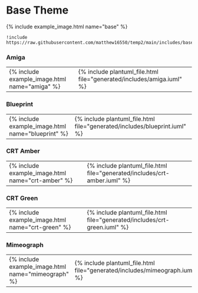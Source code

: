 # Base Theme

{% include example_image.html name="base" %}

```
!include https://raw.githubusercontent.com/matthew16550/temp2/main/includes/base.iuml
```

### Amiga

<table><tr>
  <td> {% include example_image.html name="amiga" %} </td>
  <td> {% include plantuml_file.html file="generated/includes/amiga.iuml" %} </td>
</tr></table>

### Blueprint

<table><tr>
  <td> {% include example_image.html name="blueprint" %} </td>
  <td> {% include plantuml_file.html file="generated/includes/blueprint.iuml" %} </td>
</tr></table>

### CRT Amber

<table><tr>
  <td> {% include example_image.html name="crt-amber" %} </td>
  <td> {% include plantuml_file.html file="generated/includes/crt-amber.iuml" %} </td>
</tr></table>

### CRT Green

<table><tr>
  <td> {% include example_image.html name="crt-green" %} </td>
  <td> {% include plantuml_file.html file="generated/includes/crt-green.iuml" %} </td>
</tr></table>

### Mimeograph

<table><tr>
  <td> {% include example_image.html name="mimeograph" %} </td>
  <td> {% include plantuml_file.html file="generated/includes/mimeograph.iuml" %} </td>
</tr></table>
